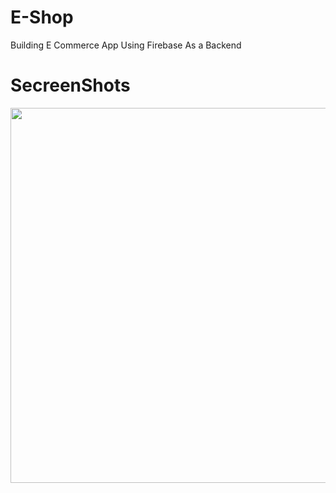 # E-Shop
Building E Commerce App Using Firebase As a Backend

# SecreenShots

<img src="https://firebasestorage.googleapis.com/v0/b/ecommerce-app-49e6a.appspot.com/o/Screenshot_20210919-154627.png?alt=media&token=0254e71f-9086-44ae-b00a-50258e661f8c" width="600" height="600">
